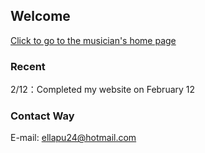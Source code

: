 ## Welcome

[Click to go to the musician's home page](https://music.163.com/#/artist?id=12126761) 


### Recent
2/12：Completed my website on February 12


### Contact Way

E-mail: ellapu24@hotmail.com
